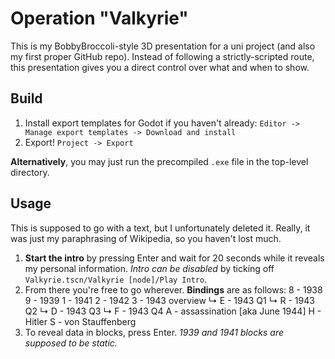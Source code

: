 # Operation "Valkyrie"

This is my BobbyBroccoli-style 3D presentation for a uni project (and also my first proper GitHub repo). Instead of following a strictly-scripted route, this presentation gives you a direct control over what and when to show.

## Build

1. Install export templates for Godot if you haven't already:
`Editor -> Manage export templates -> Download and install`
2. Export!
`Project -> Export`

**Alternatively**, you may just run the precompiled `.exe` file in the top-level directory.

## Usage

This is supposed to go with a text, but I unfortunately deleted it. Really, it was just my paraphrasing of Wikipedia, so you haven't lost much.

1. **Start the intro** by pressing Enter and wait for 20 seconds while it reveals my personal information. *Intro can be disabled* by ticking off `Valkyrie.tscn/Valkyrie [node]/Play Intro`.
2. From there you're free to go wherever. **Bindings** are as follows:
8 - 1938
9 - 1939
1 - 1941
2 - 1942
3 - 1943 overview
↳ E - 1943 Q1
↳ R - 1943 Q2
↳ D - 1943 Q3
↳ F - 1943 Q4
A - assassination [aka June 1944]
H - Hitler
S - von Stauffenberg
3. To reveal data in blocks, press Enter. *1939 and 1941 blocks are supposed to be static.*